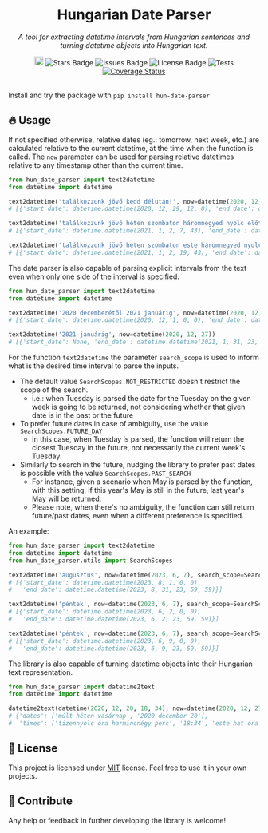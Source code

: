 <h1 align="center">Hungarian Date Parser</h1>

<p align="center">
    <i>A tool for extracting datetime intervals from Hungarian sentences and turning datetime objects into Hungarian text.</i>
</p>


<div align="center">
    <a href="https://badge.fury.io/py/hun-date-parser"><img src="https://badge.fury.io/py/hun-date-parser.svg" alt="PyPI version" height="18"></a>
    <img src="https://img.shields.io/github/stars/nsoma97/hun-date-parser" alt="Stars Badge"/>
    <img src="https://img.shields.io/github/issues/nsoma97/hun-date-parser" alt="Issues Badge"/>
    <img src="https://img.shields.io/github/license/nsoma97/hun-date-parser?color=2b9348" alt="License Badge"/>
    <img src="https://img.shields.io/github/workflow/status/nsoma97/hun-date-parser/Datetime Parser Pipeline" alt="Tests"/>
    <a href='https://coveralls.io/github/nsoma97/hun-date-parser'><img src='https://coveralls.io/repos/github/nsoma97/hun-date-parser/badge.svg' alt='Coverage Status' /></a>
</div>

<br>


Install and try the package with `pip install hun-date-parser`

## :fire: Usage

If not specified otherwise, relative dates (eg.: tomorrow, next week, etc.) are calculated relative to the current datetime, at the time when the function is called. The `now` parameter can be used for parsing relative datetimes relative to any timestamp other than the current time.

```python
from hun_date_parser import text2datetime
from datetime import datetime

text2datetime('találkozzunk jövő kedd délután!', now=datetime(2020, 12, 27))
# [{'start_date': datetime.datetime(2020, 12, 29, 12, 0), 'end_date': datetime.datetime(2020, 12, 29, 17, 59, 59)}]

text2datetime('találkozzunk jövő héten szombaton háromnegyed nyolc előtt két perccel', now=datetime(2020, 12, 27))
# [{'start_date': datetime.datetime(2021, 1, 2, 7, 43), 'end_date': datetime.datetime(2021, 1, 2, 7, 43, 59)}]

text2datetime('találkozzunk jövő héten szombaton este háromnegyed nyolc előtt két perccel', now=datetime(2020, 12, 27))
# [{'start_date': datetime.datetime(2021, 1, 2, 19, 43), 'end_date': datetime.datetime(2021, 1, 2, 19, 43, 59)}]
```
The date parser is also capable of parsing explicit intervals from the text even when only one side of the interval is specified.
```python
from hun_date_parser import text2datetime
from datetime import datetime

text2datetime('2020 decemberétől 2021 januárig', now=datetime(2020, 12, 27))
# [{'start_date': datetime.datetime(2020, 12, 1, 0, 0), 'end_date': datetime.datetime(2021, 1, 31, 23, 59, 59)}]

text2datetime('2021 januárig', now=datetime(2020, 12, 27))
# [{'start_date': None, 'end_date': datetime.datetime(2021, 1, 31, 23, 59, 59)}]
```

For the function `text2datetime` the parameter `search_scope` is used to inform what is the desired time interval to parse the inputs.

- The default value `SearchScopes.NOT_RESTRICTED` doesn't restrict the scope of the search.
  - i.e.: when Tuesday is parsed the date for the Tuesday on the given week is going to be returned, not considering whether that given date is in the past or the future
- To prefer future dates in case of ambiguity, use the value `SearchScopes.FUTURE_DAY`
  - In this case, when Tuesday is parsed, the function will return the closest Tuesday in the future, not necessarily the current week's Tuesday.
- Similarly to search in the future, nudging the library to prefer past dates is possible with the value `SearchScopes.PAST_SEARCH`
  - For instance, given a scenario when May is parsed by the function, with this setting, if this year's May is still in the future, last year's May will be returned.
  - Please note, when there's no ambiguity, the function can still return future/past dates, even when a different preference is specified.

An example:
```python
from hun_date_parser import text2datetime
from datetime import datetime
from hun_date_parser.utils import SearchScopes

text2datetime('augusztus', now=datetime(2023, 6, 7), search_scope=SearchScopes.PAST_SEARCH)
# [{'start_date': datetime.datetime(2023, 8, 1, 0, 0),
#   'end_date': datetime.datetime(2023, 8, 31, 23, 59, 59)}]

text2datetime('péntek', now=datetime(2023, 6, 7), search_scope=SearchScopes.PAST_SEARCH)
# [{'start_date': datetime.datetime(2023, 6, 2, 0, 0),
#   'end_date': datetime.datetime(2023, 6, 2, 23, 59, 59)}]

text2datetime('péntek', now=datetime(2023, 6, 7), search_scope=SearchScopes.NOT_RESTRICTED)
# [{'start_date': datetime.datetime(2023, 6, 9, 0, 0),
#   'end_date': datetime.datetime(2023, 6, 9, 23, 59, 59)}]
```

The library is also capable of turning datetime objects into their Hungarian text representation.

```python
from hun_date_parser import datetime2text
from datetime import datetime

datetime2text(datetime(2020, 12, 20, 18, 34), now=datetime(2020, 12, 27), time_precision=2)
# {'dates': ['múlt héten vasárnap', '2020 december 20'],
#  'times': ['tizennyolc óra harmincnégy perc', '18:34', 'este hat óra harmincnégy perc', 'este fél 7 után 4 perccel']}
```

## :pencil: License

This project is licensed under [MIT](https://choosealicense.com/licenses/mit/) license. Feel free to use it in your own projects.

## :wrench: Contribute

Any help or feedback in further developing the library is welcome!
